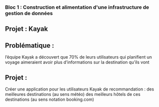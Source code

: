 ### Bloc 1 : Construction et alimentation d'une infrastructure de gestion de données
## Projet : Kayak

## Problématique :
l’équipe Kayak a découvert que 70% de leurs utilisateurs qui planifient un voyage aimeraient avoir plus d’informations sur la destination qu’ils vont 

## Projet :
Créer une application pour les utilisateurs Kayak de recommandation :
des meilleures destinations (au sens météo)
des meilleurs hôtels de ces destinations (au sens notation booking.com)

